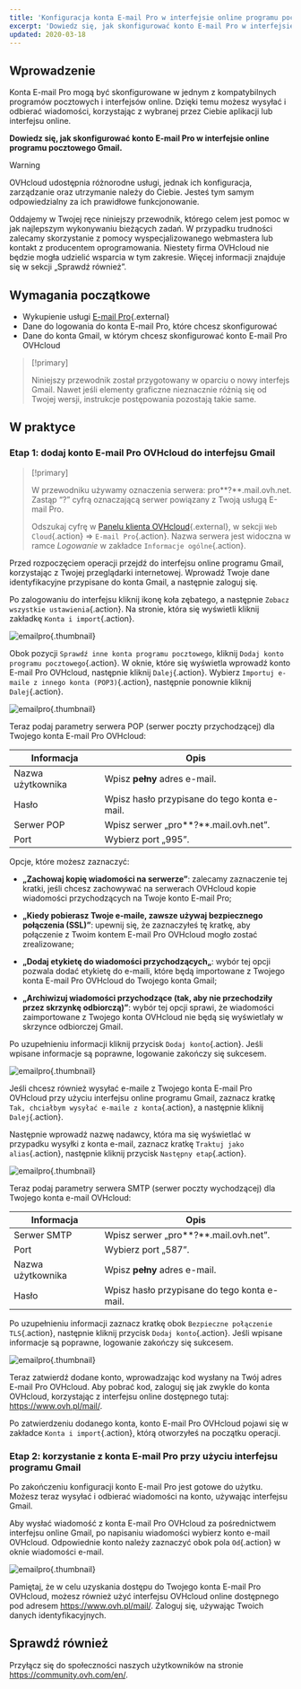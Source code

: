 ```yaml
---
title: 'Konfiguracja konta E-mail Pro w interfejsie online programu pocztowego Gmail'
excerpt: 'Dowiedz się, jak skonfigurować konto E-mail Pro w interfejsie online programu pocztowego Gmail'
updated: 2020-03-18
---
```



## Wprowadzenie

Konta E-mail Pro mogą być skonfigurowane w jednym z kompatybilnych programów pocztowych i interfejsów online. Dzięki temu możesz wysyłać i odbierać wiadomości, korzystając z wybranej przez Ciebie aplikacji lub interfejsu online.

**Dowiedz się, jak skonfigurować konto E-mail Pro w interfejsie online programu pocztowego Gmail.**

> [!warning]
>
> OVHcloud udostępnia różnorodne usługi, jednak ich konfiguracja, zarządzanie oraz utrzymanie należy do Ciebie. Jesteś tym samym odpowiedzialny za ich prawidłowe funkcjonowanie.
> 
> Oddajemy w Twojej ręce niniejszy przewodnik, którego celem jest pomoc w jak najlepszym wykonywaniu bieżących zadań. W przypadku trudności zalecamy skorzystanie z pomocy wyspecjalizowanego webmastera lub kontakt z producentem oprogramowania. Niestety firma OVHcloud nie będzie mogła udzielić wsparcia w tym zakresie. Więcej informacji znajduje się w sekcji „Sprawdź również”.
> 

## Wymagania początkowe

- Wykupienie usługi [E-mail Pro](https://www.ovhcloud.com/pl/emails/email-pro/){.external}
- Dane do logowania do konta E-mail Pro, które chcesz skonfigurować
- Dane do konta Gmail, w którym chcesz skonfigurować konto E-mail Pro OVHcloud

> [!primary]
>
> Niniejszy przewodnik został przygotowany w oparciu o nowy interfejs Gmail. Nawet jeśli elementy graficzne nieznacznie różnią się od Twojej wersji, instrukcje postępowania pozostają takie same.
>

## W praktyce

### Etap 1: dodaj konto E-mail Pro OVHcloud do interfejsu Gmail

> [!primary]
>
> W przewodniku używamy oznaczenia serwera: pro**?**.mail.ovh.net. Zastąp “?” cyfrą oznaczającą serwer powiązany z Twoją usługą E-mail Pro.
> 
> Odszukaj cyfrę w [Panelu klienta OVHcloud](https://www.ovh.com/auth/?action=gotomanager&from=https://www.ovh.pl/&ovhSubsidiary=pl){.external}, w sekcji `Web Cloud`{.action} =>  `E-mail Pro`{.action}. Nazwa serwera jest widoczna w ramce *Logowanie* w zakładce `Informacje ogólne`{.action}.
>

Przed rozpoczęciem operacji przejdź do interfejsu online programu Gmail, korzystając z Twojej przeglądarki internetowej. Wprowadź Twoje dane identyfikacyjne przypisane do konta Gmail, a następnie zaloguj się.

Po zalogowaniu do interfejsu kliknij ikonę koła zębatego, a następnie `Zobacz wszystkie ustawienia`{.action}. Na stronie, która się wyświetli kliknij zakładkę `Konta i import`{.action}. 

![emailpro](images/configuration-gmail-web-step1.png){.thumbnail}

Obok pozycji `Sprawdź inne konta programu pocztowego`, kliknij `Dodaj konto programu pocztowego`{.action}. W oknie, które się wyświetla wprowadź konto E-mail Pro OVHcloud, następnie kliknij `Dalej`{.action}. Wybierz `Importuj e-maile z innego konta (POP3)`{.action}, następnie ponownie kliknij `Dalej`{.action}.

![emailpro](images/configuration-gmail-web-step2.png){.thumbnail}

Teraz podaj parametry serwera POP (serwer poczty przychodzącej) dla Twojego konta E-mail Pro OVHcloud:

|Informacja|Opis | 
|---|---| 
|Nazwa użytkownika|Wpisz **pełny** adres e-mail.|  
|Hasło|Wpisz hasło przypisane do tego konta e-mail.|
|Serwer POP|Wpisz serwer „pro**?**.mail.ovh.net”.|
|Port|Wybierz port „995”.|

Opcje, które możesz zaznaczyć:

- **„Zachowaj kopię wiadomości na serwerze”**: zalecamy zaznaczenie tej kratki, jeśli chcesz zachowywać na serwerach OVHcloud kopie wiadomości przychodzących na Twoje konto E-mail Pro;

- **„Kiedy pobierasz Twoje e-maile, zawsze używaj bezpiecznego połączenia (SSL)”**: upewnij się, że zaznaczyłeś tę kratkę, aby połączenie z Twoim kontem E-mail Pro OVHcloud mogło zostać zrealizowane;

- **„Dodaj etykietę do wiadomości przychodzących„**: wybór tej opcji pozwala dodać etykietę do e-maili, które będą importowane z Twojego konta E-mail Pro OVHcloud do Twojego konta Gmail;

- **„Archiwizuj wiadomości przychodzące (tak, aby nie przechodziły przez skrzynkę odbiorczą)”**: wybór tej opcji sprawi, że wiadomości zaimportowane z Twojego konta OVHcloud nie będą się wyświetlały w skrzynce odbiorczej Gmail.

Po uzupełnieniu informacji kliknij przycisk `Dodaj konto`{.action}. Jeśli wpisane informacje są poprawne, logowanie zakończy się sukcesem. 

![emailpro](images/configuration-gmail-web-step3.png){.thumbnail}

Jeśli chcesz również wysyłać e-maile z Twojego konta E-mail Pro OVHcloud przy użyciu interfejsu online programu Gmail, zaznacz kratkę `Tak, chciałbym wysyłać e-maile z konta`{.action}, a następnie kliknij `Dalej`{.action}. 

Następnie wprowadź nazwę nadawcy, która ma się wyświetlać w przypadku wysyłki z konta e-mail, zaznacz kratkę `Traktuj jako alias`{.action}, następnie kliknij przycisk `Następny etap`{.action}.

![emailpro](images/configuration-gmail-web-step4.png){.thumbnail}

Teraz podaj parametry serwera SMTP (serwer poczty wychodzącej) dla Twojego konta e-mail OVHcloud:

|Informacja|Opis | 
|---|---| 
|Serwer SMTP|Wpisz serwer „pro**?**.mail.ovh.net”.|
|Port|Wybierz port „587”.|
|Nazwa użytkownika|Wpisz **pełny** adres e-mail.|  
|Hasło|Wpisz hasło przypisane do tego konta e-mail.|

Po uzupełnieniu informacji zaznacz kratkę obok `Bezpieczne połączenie TLS`{.action}, następnie kliknij przycisk `Dodaj konto`{.action}. Jeśli wpisane informacje są poprawne, logowanie zakończy się sukcesem. 

![emailpro](images/configuration-gmail-web-step5.png){.thumbnail}

Teraz zatwierdź dodane konto, wprowadzając kod wysłany na Twój adres E-mail Pro OVHcloud.  Aby pobrać kod, zaloguj się jak zwykle do konta OVHcloud, korzystając z interfejsu online dostępnego tutaj: <https://www.ovh.pl/mail/>. 

Po zatwierdzeniu dodanego konta, konto E-mail Pro OVHcloud pojawi się w zakładce `Konta i import`{.action}, którą otworzyłeś na początku operacji.

### Etap 2: korzystanie z konta E-mail Pro przy użyciu interfejsu programu Gmail

Po zakończeniu konfiguracji konto E-mail Pro jest gotowe do użytku. Możesz teraz wysyłać i odbierać wiadomości na konto, używając interfejsu Gmail.

Aby wysłać wiadomość z konta E-mail Pro OVHcloud za pośrednictwem interfejsu online Gmail, po napisaniu wiadomości wybierz konto e-mail OVHcloud. Odpowiednie konto należy zaznaczyć obok pola `Od`{.action} w oknie wiadomości e-mail.

![emailpro](images/configuration-gmail-web-step6.png){.thumbnail}

Pamiętaj, że w celu uzyskania dostępu do Twojego konta E-mail Pro OVHcloud, możesz również użyć interfejsu OVHcloud online dostępnego pod adresem <https://www.ovh.pl/mail/>. Zaloguj się, używając Twoich danych identyfikacyjnych.

## Sprawdź również

Przyłącz się do społeczności naszych użytkowników na stronie <https://community.ovh.com/en/>.
